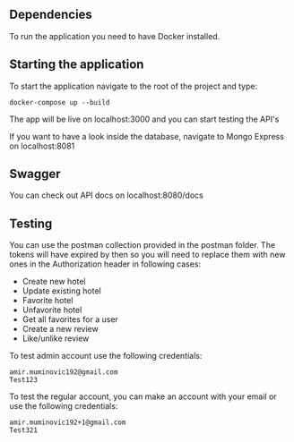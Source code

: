 ## Dependencies
To run the application you need to have Docker installed.

## Starting the application
To start the application navigate to the root of the project and type:

```
docker-compose up --build
```

The app will be live on localhost:3000 and you can start testing the API's

If you want to have a look inside the database, navigate to Mongo Express on localhost:8081

## Swagger
You can check out API docs on localhost:8080/docs 

## Testing 
You can use the postman collection provided in the postman folder. The tokens will have expired by then so you will need to replace them with new ones in the Authorization header in following cases:
* Create new hotel
* Update existing hotel
* Favorite hotel
* Unfavorite hotel
* Get all favorites for a user
* Create a new review
* Like/unlike review

To test admin account use the following credentials:
```
amir.muminovic192@gmail.com
Test123
```

To test the regular account, you can make an account with your email or use the following credentials:
```
amir.muminovic192+1@gmail.com
Test321
```
